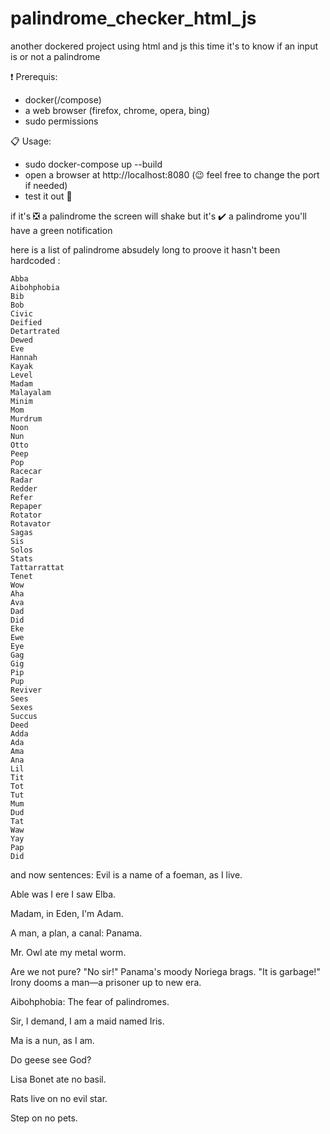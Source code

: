 # palindrome_checker_html_js
another dockered project using html and js this time it's to know if an input is or not a palindrome

❗ Prerequis:
- docker(/compose)
- a web browser (firefox, chrome, opera, bing)
- sudo permissions

📋 Usage:
- sudo docker-compose up --build
- open a browser at http://localhost:8080 (😉 feel free to change the port if needed)
- test it out 🥳

if it's ❎ a palindrome the screen will shake
but it's ✔️ a palindrome you'll have a green notification

here is a list of palindrome absudely long to proove it hasn't been hardcoded : 

    Abba
    Aibohphobia
    Bib
    Bob
    Civic
    Deified
    Detartrated
    Dewed
    Eve
    Hannah
    Kayak
    Level
    Madam
    Malayalam
    Minim
    Mom
    Murdrum
    Noon
    Nun
    Otto
    Peep
    Pop
    Racecar
    Radar
    Redder
    Refer
    Repaper
    Rotator
    Rotavator
    Sagas
    Sis
    Solos
    Stats
    Tattarrattat
    Tenet
    Wow
    Aha
    Ava
    Dad
    Did
    Eke
    Ewe
    Eye
    Gag
    Gig
    Pip
    Pup
    Reviver
    Sees
    Sexes
    Succus
    Deed
    Adda
    Ada
    Ama
    Ana
    Lil
    Tit
    Tot
    Tut
    Mum
    Dud
    Tat
    Waw
    Yay
    Pap
    Did

and now sentences:
Evil is a name of a foeman, as I live.

Able was I ere I saw Elba.

Madam, in Eden, I'm Adam.

A man, a plan, a canal: Panama.

Mr. Owl ate my metal worm.

Are we not pure? "No sir!" Panama's moody Noriega brags. "It is garbage!" Irony dooms a man—a prisoner up to new era.

Aibohphobia: The fear of palindromes.

Sir, I demand, I am a maid named Iris.

Ma is a nun, as I am.

Do geese see God?

Lisa Bonet ate no basil.

Rats live on no evil star.

Step on no pets.
